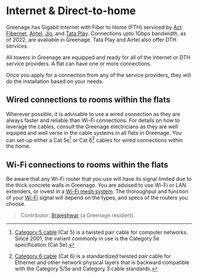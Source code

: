 # Internet & Direct-to-home

Greenage has Gigabit Internet with Fiber to Home (FTH) serviced by [Act Fibernet](https://www.actcorp.in), [Airtel](https://www.airtel.in), [Jio](https://www.jio.com), and [Tata Play](https://www.tataplay.com). Connections upto 1Gbps bandwidth, as of 2022, are avaliable in Greenage. Tata Play and Airtel also offer DTH services. 

All towers in Greenage are equipped and ready for all of the Internet or DTH service providers. A flat can have one or more connections. 

Once you apply for a connection from any of the service providers, they will do the installation based on your needs. 

## Wired connections to rooms within the flats

Wherever possible, it is advisable to use a wired connection as they are always faster and reliable than Wi-Fi connections. For details on how to leverage the cables, consult the Greenage electricians as they are well equiped and well verse in the cable systems in all flats in Greenage. You can set-up either a Cat 5e[^fn1] or Cat 6[^fn2] cables for wired connections within the home. 

## Wi-Fi connections to rooms within the flats

Be aware that any Wi-Fi router that you use will have its signal limited due to the thick concrete walls in Greenage. You are advised to use Wi-Fi or LAN extenders, or invest in a [Wi-Fi mesh system](https://en.wikipedia.org/wiki/Wireless_mesh_network). The thoroughput and function of your [Wi-Fi](https://notes.oinam.com/technology/wi-fi/) signal will depend on the types, and specs of the routers you choose.


> Contributor: [Brajeshwar](https://brajeshwar.com) (a Greenage resident).



[^fn1]: [Category 5 cable](https://en.wikipedia.org/wiki/Category_5_cable) (Cat 5) is a twisted pair cable for computer networks. Since 2001, the variant commonly in use is the Category 5e specification (Cat 5e).

[^fn2]: [Category 6 cable](https://en.wikipedia.org/wiki/Category_6_cable) (Cat 6) is a standardized twisted pair cable for Ethernet and other network physical layers that is backward compatible with the Category 5/5e and Category 3 cable standards.